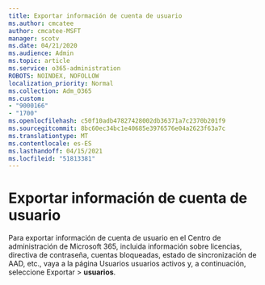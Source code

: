 ```yaml
---
title: Exportar información de cuenta de usuario
ms.author: cmcatee
author: cmcatee-MSFT
manager: scotv
ms.date: 04/21/2020
ms.audience: Admin
ms.topic: article
ms.service: o365-administration
ROBOTS: NOINDEX, NOFOLLOW
localization_priority: Normal
ms.collection: Adm_O365
ms.custom:
- "9000166"
- "1700"
ms.openlocfilehash: c50f10adb47827428002db36371a7c2370b201f9
ms.sourcegitcommit: 8bc60ec34bc1e40685e3976576e04a2623f63a7c
ms.translationtype: MT
ms.contentlocale: es-ES
ms.lasthandoff: 04/15/2021
ms.locfileid: "51813381"
---
```

# <a name="export-user-account-information"></a>Exportar información de cuenta de usuario

Para exportar información de cuenta de usuario en el Centro de administración de Microsoft 365, incluida información sobre licencias, directiva de contraseña, cuentas bloqueadas, estado de sincronización de AAD, etc., vaya a la página Usuarios usuarios activos y, a continuación, seleccione Exportar  >  [](https://go.microsoft.com/fwlink/p/?linkid=834822) **usuarios**.